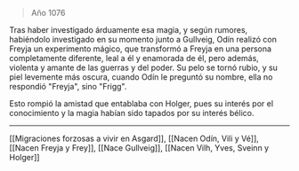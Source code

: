 > Año 1076

Tras haber investigado árduamente esa magia, y según rumores, habiéndolo investigado en su momento junto a Gullveig, Odín realizó con Freyja un experimento mágico, que transformó a Freyja en una persona completamente diferente, leal a él y enamorada de él, pero además, violenta y amante de las guerras y del poder. Su pelo se tornó rubio, y su piel levemente más oscura, cuando Odín le preguntó su nombre, ella no respondió "Freyja", sino "Frigg".

Esto rompió la amistad que entablaba con Holger, pues su interés por el conocimiento y la magia habían sido tapados por su interés bélico.

---

[[Migraciones forzosas a vivir en Asgard]], [[Nacen Odín, Vili y Vé]], [[Nacen Freyja y Frey]], [[Nace Gullveig]], [[Nacen Vilh, Yves, Sveinn y Holger]]